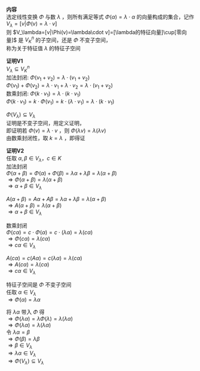 **内容**  
选定线性变换 $\Phi$ 与数 $\lambda$ ，则所有满足等式 $\Phi(\alpha)=\lambda\cdot\alpha$ 的向量构成的集合，记作 $V_\lambda=[v|\Phi(v)=\lambda\cdot v]$  
则 $V_\lambda=[v|\Phi(v)=\lambda\cdot v]=[\lambda的特征向量]\cup[零向量]$ 是 $V_K^n$ 的子空间，还是 $\Phi$ 不变子空间，  
称为关于特征值 $\lambda$ 的特征子空间  
  
**证明V1**  
$V_\lambda\subseteq V_K^n$  
加法封闭:  $\Phi(v_1+v_2)=\lambda\cdot(v_1+v_2)$  
$\Phi(v_1)+\Phi(v_2)=\lambda\cdot v_1+\lambda\cdot v_2=\lambda\cdot(v_1+v_2)$  
数乘封闭:  $\Phi(k\cdot v_1)=\lambda\cdot(k\cdot v_1)$  
$\Phi(k\cdot v_1)=k\cdot\Phi(v_1)=k\cdot(\lambda\cdot v_1)=\lambda\cdot(k\cdot v_1)$  
  
$\Phi(V_\lambda)\subseteq V_\lambda$  
证明是不变子空间，用定义证明，  
即证明若 $\Phi(v)=\lambda\cdot v$ ，则 $\Phi(\lambda v)=\lambda(\lambda v)$  
由数乘封闭性，取 $k=\lambda$ ，即得证  
  
**证明V2**  
任取 $\alpha,\beta\in V_\lambda，c\in K$  
加法封闭  
$\Phi(\alpha+\beta)=\Phi(\alpha)+\Phi(\beta)=\lambda\alpha+\lambda\beta=\lambda(\alpha+\beta)$  
$\Rightarrow \Phi(\alpha+\beta)=\lambda(\alpha+\beta)$  
$\Rightarrow \alpha+\beta\in V_\lambda$  
  
$A(\alpha+\beta)=A\alpha+A\beta=\lambda\alpha+\lambda\beta=\lambda(\alpha+\beta)$  
$\Rightarrow A(\alpha+\beta)=\lambda(\alpha+\beta)$  
$\Rightarrow \alpha+\beta\in V_\lambda$  
  
数乘封闭  
$\Phi(c\alpha)=c\cdot\Phi(\alpha)=c\cdot(\lambda\alpha)=\lambda(c\alpha)$  
$\Rightarrow \Phi(c\alpha)=\lambda(c\alpha)$  
$\Rightarrow c\alpha\in V_\lambda$  
  
$A(c\alpha)=c(A\alpha)=c(\lambda\alpha)=\lambda(c\alpha)$  
$\Rightarrow A(c\alpha)=\lambda(c\alpha)$  
$\Rightarrow c\alpha\in V_\lambda$  
  
特征子空间是 $\Phi$ 不变子空间  
任取 $\alpha\in V_\lambda$  
$\Rightarrow \Phi(\alpha)=\lambda\alpha$  
  
将 $\lambda\alpha$ 带入 $\Phi$ 得  
$\Rightarrow \Phi(\lambda\alpha)=\lambda\Phi(\lambda)=\lambda(\lambda\alpha)$  
$\Rightarrow \Phi(\lambda\alpha)=\lambda(\lambda\alpha)$  
令 $\lambda\alpha=\beta$  
$\Rightarrow \Phi(\beta)=\lambda\beta$  
$\Rightarrow \beta\in V_\lambda$  
$\Rightarrow \lambda\alpha\in V_\lambda$  
$\Rightarrow \Phi(V_\lambda)\subseteq V_\lambda$  
